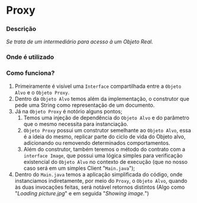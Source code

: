 # Proxy
### Descrição
_Se trata de um intermediário para acesso à um Objeto Real._

### Onde é utilizado


### Como funciona?
1. Primeiramente é visível uma `Interface` compartilhada entre a `Objeto Alvo` e o `Objeto Proxy`.
2. Dentro da `Objeto Alvo` temos além da implementação, o construtor que pede uma String como representação de um documento.
3. Já na `Objeto Proxy` é notório alguns pontos;
   1. Temos uma injeção de dependência do `Objeto Alvo` e do parâmetro que o mesmo necessita para instanciação.
   2. `Objeto Proxy` possui um construtor semelhante ao `Objeto Alvo`, essa é a ideia do mesmo, replicar parte do ciclo de vida do Objeto alvo, adicionando ou removendo determinados comportamentos.
   3. Além do construtor, também teremos o método do contrato com a `interface Image`, que possui uma lógica simples para verificação existencial do `Objeto Alvo` no contexto de execução (que no nosso caso será em um simples Client "`Main.java`"); 
4. Dentro do `Main.java` temos a aplicação simplificada do código, onde instanciamos indiretamente, por meio do `Proxy`, o `Objeto Alvo`, quando às duas invocações feitas, será notável retornos distintos (Algo como "_Loading picture.jpg_" e em seguida "_Showing image._")